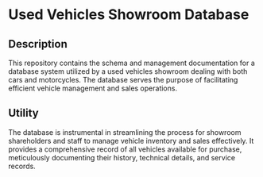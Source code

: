 # Used Vehicles Showroom Database
## Description
 This repository contains the schema and management documentation for a database system utilized by a used vehicles showroom dealing with both cars and motorcycles. The database serves the purpose of facilitating efficient vehicle management and sales operations.
## Utility
The database is instrumental in streamlining the process for showroom shareholders and staff to manage vehicle inventory and sales effectively. It provides a comprehensive record of all vehicles available for purchase, meticulously documenting their history, technical details, and service records.

